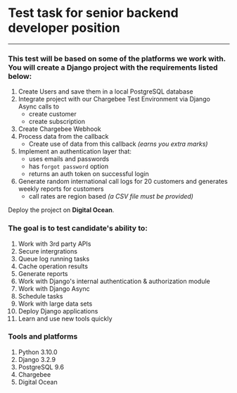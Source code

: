 # Test task for senior backend developer position

----

### This test will be based on some of the platforms we work with. You will create a Django project with the requirements listed below:

1. Create Users and save them in a local PostgreSQL database
2. Integrate project with our Chargebee Test Environment via Django Async calls to
   - create customer
   - create subscription
3. Create Chargebee Webhook
4. Process data from the callback
   - Create use of data from this callback *(earns you extra marks)*
5. Implement an authentication layer that:
   - uses emails and passwords 
   - has `forgot password` option 
   - returns an auth token on successful login
6. Generate random international call logs for 20 customers and generates weekly reports for customers 
    - call rates are region based _(a CSV file must be provided)_

Deploy the project on **Digital Ocean**.

### The goal is to test candidate's ability to:

1. Work with 3rd party APIs
2. Secure intergrations 
3. Queue log running tasks 
4. Cache operation results
5. Generate reports 
6. Work with Django's internal authentication & authorization module
7. Work with Django Async 
8. Schedule tasks
9. Work with large data sets
10. Deploy Django applications
11. Learn and use new tools quickly 


### Tools and platforms 

1. Python 3.10.0 
2. Django 3.2.9
3. PostgreSQL 9.6
4. Chargebee
5. Digital Ocean 
